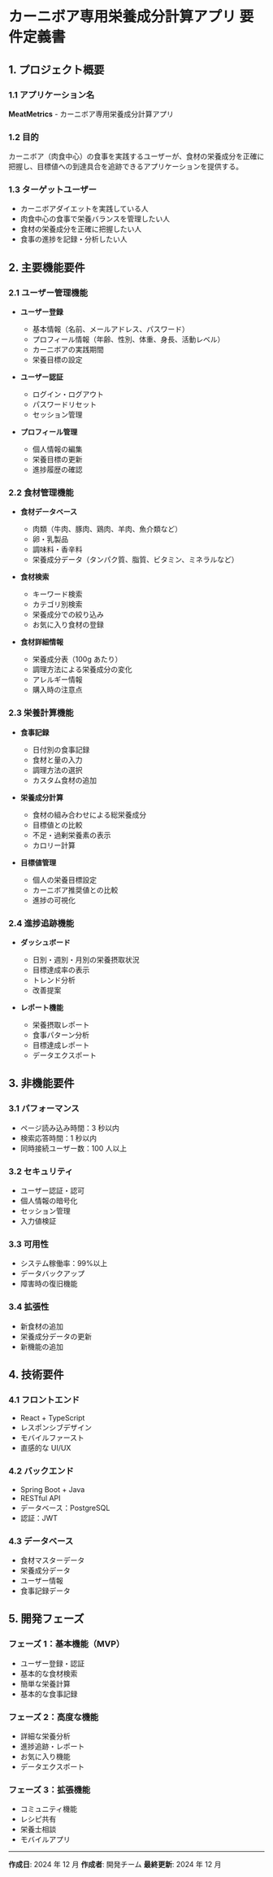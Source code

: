 # カーニボア専用栄養成分計算アプリ 要件定義書

## 1. プロジェクト概要

### 1.1 アプリケーション名

**MeatMetrics** - カーニボア専用栄養成分計算アプリ

### 1.2 目的

カーニボア（肉食中心）の食事を実践するユーザーが、食材の栄養成分を正確に把握し、目標値への到達具合を追跡できるアプリケーションを提供する。

### 1.3 ターゲットユーザー

- カーニボアダイエットを実践している人
- 肉食中心の食事で栄養バランスを管理したい人
- 食材の栄養成分を正確に把握したい人
- 食事の進捗を記録・分析したい人

## 2. 主要機能要件

### 2.1 ユーザー管理機能

- **ユーザー登録**

  - 基本情報（名前、メールアドレス、パスワード）
  - プロフィール情報（年齢、性別、体重、身長、活動レベル）
  - カーニボアの実践期間
  - 栄養目標の設定

- **ユーザー認証**

  - ログイン・ログアウト
  - パスワードリセット
  - セッション管理

- **プロフィール管理**
  - 個人情報の編集
  - 栄養目標の更新
  - 進捗履歴の確認

### 2.2 食材管理機能

- **食材データベース**

  - 肉類（牛肉、豚肉、鶏肉、羊肉、魚介類など）
  - 卵・乳製品
  - 調味料・香辛料
  - 栄養成分データ（タンパク質、脂質、ビタミン、ミネラルなど）

- **食材検索**

  - キーワード検索
  - カテゴリ別検索
  - 栄養成分での絞り込み
  - お気に入り食材の登録

- **食材詳細情報**
  - 栄養成分表（100g あたり）
  - 調理方法による栄養成分の変化
  - アレルギー情報
  - 購入時の注意点

### 2.3 栄養計算機能

- **食事記録**

  - 日付別の食事記録
  - 食材と量の入力
  - 調理方法の選択
  - カスタム食材の追加

- **栄養成分計算**

  - 食材の組み合わせによる総栄養成分
  - 目標値との比較
  - 不足・過剰栄養素の表示
  - カロリー計算

- **目標値管理**
  - 個人の栄養目標設定
  - カーニボア推奨値との比較
  - 進捗の可視化

### 2.4 進捗追跡機能

- **ダッシュボード**

  - 日別・週別・月別の栄養摂取状況
  - 目標達成率の表示
  - トレンド分析
  - 改善提案

- **レポート機能**
  - 栄養摂取レポート
  - 食事パターン分析
  - 目標達成レポート
  - データエクスポート

## 3. 非機能要件

### 3.1 パフォーマンス

- ページ読み込み時間：3 秒以内
- 検索応答時間：1 秒以内
- 同時接続ユーザー数：100 人以上

### 3.2 セキュリティ

- ユーザー認証・認可
- 個人情報の暗号化
- セッション管理
- 入力値検証

### 3.3 可用性

- システム稼働率：99%以上
- データバックアップ
- 障害時の復旧機能

### 3.4 拡張性

- 新食材の追加
- 栄養成分データの更新
- 新機能の追加

## 4. 技術要件

### 4.1 フロントエンド

- React + TypeScript
- レスポンシブデザイン
- モバイルファースト
- 直感的な UI/UX

### 4.2 バックエンド

- Spring Boot + Java
- RESTful API
- データベース：PostgreSQL
- 認証：JWT

### 4.3 データベース

- 食材マスターデータ
- 栄養成分データ
- ユーザー情報
- 食事記録データ

## 5. 開発フェーズ

### フェーズ 1：基本機能（MVP）

- ユーザー登録・認証
- 基本的な食材検索
- 簡単な栄養計算
- 基本的な食事記録

### フェーズ 2：高度な機能

- 詳細な栄養分析
- 進捗追跡・レポート
- お気に入り機能
- データエクスポート

### フェーズ 3：拡張機能

- コミュニティ機能
- レシピ共有
- 栄養士相談
- モバイルアプリ

---

**作成日**: 2024 年 12 月
**作成者**: 開発チーム
**最終更新**: 2024 年 12 月
